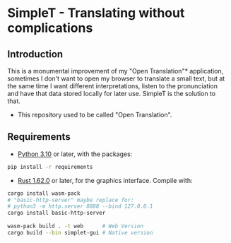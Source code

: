 # SimpleT - Translating without complications

## Introduction

This is a monumental improvement of my "Open Translation"* application, sometimes I don't want to open my browser to translate a small text, but at the same time I want different interpretations, listen to the pronunciation and have that data stored locally for later use. SimpleT is the solution to that.

* This repository used to be called "Open Translation".

## Requirements

* [Python 3.10](https://www.python.org/) or later, with the packages:
```bash
pip install -r requirements
```

* [Rust 1.62.0](https://www.rust-lang.org/) or later, for the graphics interface.
  Compile with:
  
```bash
cargo install wasm-pack
# "basic-http-server" maybe replace for:
# python3 -m http.server 8888 --bind 127.0.0.1
cargo install basic-http-server
  
wasm-pack build . -t web      # Web Version
cargo build --bin simplet-gui # Native version
```
